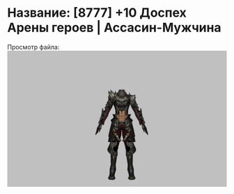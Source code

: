 # Название: [8777] +10 Доспех Арены героев | Ассасин-Мужчина

Просмотр файла:
![p060031.png](p060031.png)